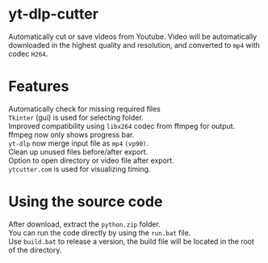 # yt-dlp-cutter
Automatically cut or save videos from Youtube.
Video will be automatically downloaded in the highest quality and resolution, and converted to ``mp4`` with codec ``H264``.

# Features
Automatically check for missing required files\
``Tkinter`` (gui) is used for selecting folder.\
Improved compatibility using ``libx264`` codec from ffmpeg for output.\
ffmpeg now only shows progress bar.\
``yt-dlp`` now merge input file as ``mp4`` ``(vp90)``.\
Clean up unused files before/after export.\
Option to open directory or video file after export.\
``ytcutter.com`` is used for visualizing timing.

# Using the source code
After download, extract the ``python.zip`` folder.\
You can run the code directly by using the ``run.bat`` file.\
Use ``build.bat`` to release a version, the build file will be located in the root of the directory.
